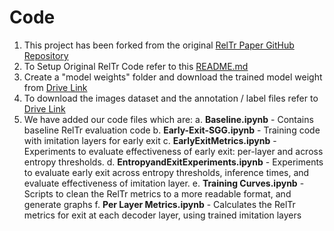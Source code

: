 # Code
 
1. This project has been forked from the original [RelTr Paper GitHub Repository](https://github.com/yrcong/RelTR)
2. To Setup Original RelTr Code refer to this [README.md](https://github.com/yrcong/RelTR/blob/main/README.md)
3. Create a "model weights" folder and download the trained model weight from [Drive Link](https://drive.google.com/drive/folders/16AjFdYgA57YxjjuQt3iWF892tQcPkPoh?usp=sharing)
4. To download the images dataset and the annotation / label files refer to [Drive Link](https://drive.google.com/drive/folders/1rSjJYvZb84bNtn77Nuwdq1oRRSl3_Eyv?usp=sharing) 
5. We have added our code files which are:
	a. **Baseline.ipynb** - Contains baseline RelTr evaluation code
	b. **Early-Exit-SGG.ipynb** - Training code with imitation layers for early exit
	c. **EarlyExitMetrics.ipynb** - Experiments to evaluate effectiveness of early exit: per-layer and across entropy thresholds.
	d. **EntropyandExitExperiments.ipynb** - Experiments to evaluate early exit across entropy thresholds, inference times, and evaluate effectiveness of imitation layer.
	e. **Training Curves.ipynb** - Scripts to clean the RelTr metrics to a more readable format, and generate graphs
	f. **Per Layer Metrics.ipynb** - Calculates the RelTr metrics for exit at each decoder layer, using trained imitation layers